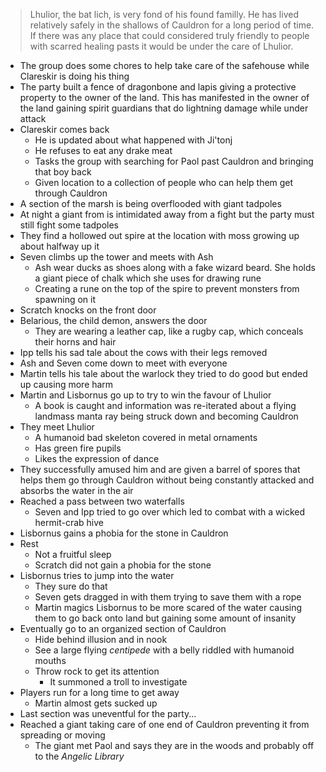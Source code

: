 >Lhulior, the bat lich, is very fond of his found familly. He has lived relatively safely in the shallows of Cauldron for a long period of time. If there was any place that could considered truly friendly to people with scarred healing pasts it would be under the care of Lhulior. 

- The group does some chores to help take care of the safehouse while Clareskir is doing his thing
- The party built a fence of dragonbone and lapis giving a protective property to the owner of the land. This has manifested in the owner of the land gaining spirit guardians that do lightning damage while under attack 
- Clareskir comes back
	- He is updated about what happened with Ji'tonj
	- He refuses to eat any drake meat 
	- Tasks the group with searching for Paol past Cauldron and bringing that boy back 
	- Given location to a collection of people who can help them get through Cauldron 
- A section of the marsh is being overflooded with giant tadpoles
- At night a giant from is intimidated away from a fight but the party must still fight some tadpoles 
- They find a hollowed out spire at the location with moss growing up about halfway up it
- Seven climbs up the tower and meets with Ash
	- Ash wear ducks as shoes along with a fake wizard beard. She holds a giant piece of chalk which she uses for drawing rune 
	- Creating a rune on the top of the spire to prevent monsters from spawning on it 
- Scratch knocks on the front door 
- Belarious, the child demon, answers the door 
	- They are wearing a leather cap, like a rugby cap, which conceals their horns and hair 
- Ipp tells his sad tale about the cows with their legs removed
- Ash and Seven come down to meet with everyone
- Martin tells his tale about the warlock they tried to do good but ended up causing more harm
- Martin and Lisbornus go up to try to win the favour of Lhulior
	- A book is caught and information was re-iterated about a flying landmass manta ray being struck down and becoming Cauldron 
- They meet Lhulior
	- A humanoid bad skeleton covered in metal ornaments 
	- Has green fire pupils 
	- Likes the expression of dance 
- They successfully amused him and are given a barrel of spores that helps them go through Cauldron without being constantly attacked and absorbs the water in the air 
- Reached a pass between two waterfalls 
	- Seven and Ipp tried to go over which led to combat with a wicked hermit-crab hive 
- Lisbornus gains a phobia for the stone in Cauldron 
- Rest
	- Not a fruitful sleep 
	- Scratch did not gain a phobia for the stone 
- Lisbornus tries to jump into the water
	- They sure do that
	- Seven gets dragged in with them trying to save them with a rope 
	- Martin magics Lisbornus to be more scared of the water causing them to go back onto land but gaining some amount of insanity 
- Eventually go to an organized section of Cauldron 
	- Hide behind illusion and in nook
	- See a large flying *centipede* with a belly riddled with humanoid mouths 
	- Throw rock to get its attention 
		- It summoned a troll to investigate 
- Players run for a long time to get away
	- Martin almost gets sucked up 
- Last section was uneventful for the party...
- Reached a giant taking care of one end of Cauldron preventing it from spreading or moving 
	- The giant met Paol and says they are in the woods and probably off to the *Angelic Library*
